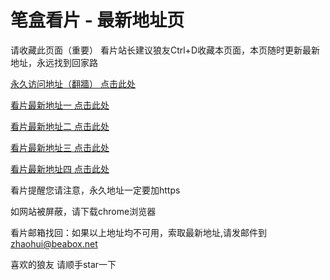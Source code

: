 # 笔盒看片 - 最新地址页

请收藏此页面（重要）
看片站长建议狼友Ctrl+D收藏本页面，本页随时更新最新地址，永远找到回家路

[永久访问地址（翻牆） 点击此处](https://beabox.net/)

[看片最新地址一 点击此处](https://bhe6j6k9o5k0.shop)

[看片最新地址二 点击此处](https://bho2s4j4o6w1.shop)

[看片最新地址三 点击此处](https://bhz8s0i5a4t7.shop)

[看片最新地址四 点击此处](https://bha5p8k7o5x0.shop)

看片提醒您请注意，永久地址一定要加https

如网站被屏蔽，请下载chrome浏览器

看片邮箱找回：如果以上地址均不可用，索取最新地址,请发邮件到 zhaohui@beabox.net

喜欢的狼友 请顺手star一下